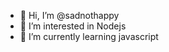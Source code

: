 - 👋 Hi, I’m @sadnothappy
- 👀 I’m interested in Nodejs
- 🌱 I’m currently learning javascript

<!---
sadnothappy/sadnothappy is a ✨ special ✨ repository because its `README.md` (this file) appears on your GitHub profile.
You can click the Preview link to take a look at your changes.
--->
